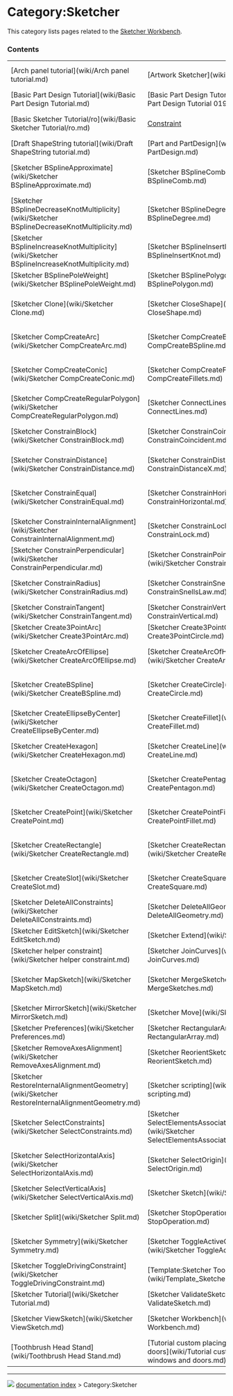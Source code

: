 # Category:Sketcher
This category lists pages related to the [Sketcher Workbench](Sketcher_Workbench.md).

### Contents

|     |     |     |
| --- | --- | --- |
| [Arch panel tutorial](wiki/Arch panel tutorial.md) | [Artwork Sketcher](wiki/Artwork Sketcher.md) | [Basic Attachment Tutorial](wiki/Basic Attachment Tutorial.md) |
| [Basic Part Design Tutorial](wiki/Basic Part Design Tutorial.md) | [Basic Part Design Tutorial 019](wiki/Basic Part Design Tutorial 019.md) | [Basic Sketcher Tutorial](wiki/Basic Sketcher Tutorial.md) |
| [Basic Sketcher Tutorial/ro](wiki/Basic Sketcher Tutorial/ro.md) | [Constraint](wiki/Constraint.md) | [Creating a simple part with PartDesign](wiki/Creating a simple part with PartDesign.md) |
| [Draft ShapeString tutorial](wiki/Draft ShapeString tutorial.md) | [Part and PartDesign](wiki/Part and PartDesign.md) | [Sketch](wiki/Sketch.md) |
| [Sketcher BSplineApproximate](wiki/Sketcher BSplineApproximate.md) | [Sketcher BSplineComb](wiki/Sketcher BSplineComb.md) | [Sketcher BSplineDecreaseDegree](wiki/Sketcher BSplineDecreaseDegree.md) |
| [Sketcher BSplineDecreaseKnotMultiplicity](wiki/Sketcher BSplineDecreaseKnotMultiplicity.md) | [Sketcher BSplineDegree](wiki/Sketcher BSplineDegree.md) | [Sketcher BSplineIncreaseDegree](wiki/Sketcher BSplineIncreaseDegree.md) |
| [Sketcher BSplineIncreaseKnotMultiplicity](wiki/Sketcher BSplineIncreaseKnotMultiplicity.md) | [Sketcher BSplineInsertKnot](wiki/Sketcher BSplineInsertKnot.md) | [Sketcher BSplineKnotMultiplicity](wiki/Sketcher BSplineKnotMultiplicity.md) |
| [Sketcher BSplinePoleWeight](wiki/Sketcher BSplinePoleWeight.md) | [Sketcher BSplinePolygon](wiki/Sketcher BSplinePolygon.md) | [Sketcher CarbonCopy](wiki/Sketcher CarbonCopy.md) |
| [Sketcher Clone](wiki/Sketcher Clone.md) | [Sketcher CloseShape](wiki/Sketcher CloseShape.md) | [Sketcher CompConstrainRadDia](wiki/Sketcher CompConstrainRadDia.md) |
| [Sketcher CompCreateArc](wiki/Sketcher CompCreateArc.md) | [Sketcher CompCreateBSpline](wiki/Sketcher CompCreateBSpline.md) | [Sketcher CompCreateCircle](wiki/Sketcher CompCreateCircle.md) |
| [Sketcher CompCreateConic](wiki/Sketcher CompCreateConic.md) | [Sketcher CompCreateFillets](wiki/Sketcher CompCreateFillets.md) | [Sketcher CompCreateRectangles](wiki/Sketcher CompCreateRectangles.md) |
| [Sketcher CompCreateRegularPolygon](wiki/Sketcher CompCreateRegularPolygon.md) | [Sketcher ConnectLines](wiki/Sketcher ConnectLines.md) | [Sketcher ConstrainAngle](wiki/Sketcher ConstrainAngle.md) |
| [Sketcher ConstrainBlock](wiki/Sketcher ConstrainBlock.md) | [Sketcher ConstrainCoincident](wiki/Sketcher ConstrainCoincident.md) | [Sketcher ConstrainDiameter](wiki/Sketcher ConstrainDiameter.md) |
| [Sketcher ConstrainDistance](wiki/Sketcher ConstrainDistance.md) | [Sketcher ConstrainDistanceX](wiki/Sketcher ConstrainDistanceX.md) | [Sketcher ConstrainDistanceY](wiki/Sketcher ConstrainDistanceY.md) |
| [Sketcher ConstrainEqual](wiki/Sketcher ConstrainEqual.md) | [Sketcher ConstrainHorizontal](wiki/Sketcher ConstrainHorizontal.md) | [Sketcher ConstrainHorizontal/ja](wiki/Sketcher ConstrainHorizontal/ja.md) |
| [Sketcher ConstrainInternalAlignment](wiki/Sketcher ConstrainInternalAlignment.md) | [Sketcher ConstrainLock](wiki/Sketcher ConstrainLock.md) | [Sketcher ConstrainParallel](wiki/Sketcher ConstrainParallel.md) |
| [Sketcher ConstrainPerpendicular](wiki/Sketcher ConstrainPerpendicular.md) | [Sketcher ConstrainPointOnObject](wiki/Sketcher ConstrainPointOnObject.md) | [Sketcher ConstrainRadiam](wiki/Sketcher ConstrainRadiam.md) |
| [Sketcher ConstrainRadius](wiki/Sketcher ConstrainRadius.md) | [Sketcher ConstrainSnellsLaw](wiki/Sketcher ConstrainSnellsLaw.md) | [Sketcher ConstrainSymmetric](wiki/Sketcher ConstrainSymmetric.md) |
| [Sketcher ConstrainTangent](wiki/Sketcher ConstrainTangent.md) | [Sketcher ConstrainVertical](wiki/Sketcher ConstrainVertical.md) | [Sketcher Copy](wiki/Sketcher Copy.md) |
| [Sketcher Create3PointArc](wiki/Sketcher Create3PointArc.md) | [Sketcher Create3PointCircle](wiki/Sketcher Create3PointCircle.md) | [Sketcher CreateArc](wiki/Sketcher CreateArc.md) |
| [Sketcher CreateArcOfEllipse](wiki/Sketcher CreateArcOfEllipse.md) | [Sketcher CreateArcOfHyperbola](wiki/Sketcher CreateArcOfHyperbola.md) | [Sketcher CreateArcOfParabola](wiki/Sketcher CreateArcOfParabola.md) |
| [Sketcher CreateBSpline](wiki/Sketcher CreateBSpline.md) | [Sketcher CreateCircle](wiki/Sketcher CreateCircle.md) | [Sketcher CreateEllipseBy3Points](wiki/Sketcher CreateEllipseBy3Points.md) |
| [Sketcher CreateEllipseByCenter](wiki/Sketcher CreateEllipseByCenter.md) | [Sketcher CreateFillet](wiki/Sketcher CreateFillet.md) | [Sketcher CreateHeptagon](wiki/Sketcher CreateHeptagon.md) |
| [Sketcher CreateHexagon](wiki/Sketcher CreateHexagon.md) | [Sketcher CreateLine](wiki/Sketcher CreateLine.md) | [Sketcher CreateOblong](wiki/Sketcher CreateOblong.md) |
| [Sketcher CreateOctagon](wiki/Sketcher CreateOctagon.md) | [Sketcher CreatePentagon](wiki/Sketcher CreatePentagon.md) | [Sketcher CreatePeriodicBSpline](wiki/Sketcher CreatePeriodicBSpline.md) |
| [Sketcher CreatePoint](wiki/Sketcher CreatePoint.md) | [Sketcher CreatePointFillet](wiki/Sketcher CreatePointFillet.md) | [Sketcher CreatePolyline](wiki/Sketcher CreatePolyline.md) |
| [Sketcher CreateRectangle](wiki/Sketcher CreateRectangle.md) | [Sketcher CreateRectangle Center](wiki/Sketcher CreateRectangle Center.md) | [Sketcher CreateRegularPolygon](wiki/Sketcher CreateRegularPolygon.md) |
| [Sketcher CreateSlot](wiki/Sketcher CreateSlot.md) | [Sketcher CreateSquare](wiki/Sketcher CreateSquare.md) | [Sketcher CreateTriangle](wiki/Sketcher CreateTriangle.md) |
| [Sketcher DeleteAllConstraints](wiki/Sketcher DeleteAllConstraints.md) | [Sketcher DeleteAllGeometry](wiki/Sketcher DeleteAllGeometry.md) | [Sketcher Dialog](wiki/Sketcher Dialog.md) |
| [Sketcher EditSketch](wiki/Sketcher EditSketch.md) | [Sketcher Extend](wiki/Sketcher Extend.md) | [Sketcher External](wiki/Sketcher External.md) |
| [Sketcher helper constraint](wiki/Sketcher helper constraint.md) | [Sketcher JoinCurves](wiki/Sketcher JoinCurves.md) | [Sketcher LeaveSketch](wiki/Sketcher LeaveSketch.md) |
| [Sketcher MapSketch](wiki/Sketcher MapSketch.md) | [Sketcher MergeSketches](wiki/Sketcher MergeSketches.md) | [Sketcher Micro Tutorial - Constraint Practices](wiki/Sketcher Micro Tutorial - Constraint Practices.md) |
| [Sketcher MirrorSketch](wiki/Sketcher MirrorSketch.md) | [Sketcher Move](wiki/Sketcher Move.md) | [Sketcher NewSketch](wiki/Sketcher NewSketch.md) |
| [Sketcher Preferences](wiki/Sketcher Preferences.md) | [Sketcher RectangularArray](wiki/Sketcher RectangularArray.md) | [Sketcher reference](wiki/Sketcher reference.md) |
| [Sketcher RemoveAxesAlignment](wiki/Sketcher RemoveAxesAlignment.md) | [Sketcher ReorientSketch](wiki/Sketcher ReorientSketch.md) | [Sketcher requirement for a sketch](wiki/Sketcher requirement for a sketch.md) |
| [Sketcher RestoreInternalAlignmentGeometry](wiki/Sketcher RestoreInternalAlignmentGeometry.md) | [Sketcher scripting](wiki/Sketcher scripting.md) | [Sketcher SelectConflictingConstraints](wiki/Sketcher SelectConflictingConstraints.md) |
| [Sketcher SelectConstraints](wiki/Sketcher SelectConstraints.md) | [Sketcher SelectElementsAssociatedWithConstraints](wiki/Sketcher SelectElementsAssociatedWithConstraints.md) | [Sketcher SelectElementsWithDoFs](wiki/Sketcher SelectElementsWithDoFs.md) |
| [Sketcher SelectHorizontalAxis](wiki/Sketcher SelectHorizontalAxis.md) | [Sketcher SelectOrigin](wiki/Sketcher SelectOrigin.md) | [Sketcher SelectRedundantConstraints](wiki/Sketcher SelectRedundantConstraints.md) |
| [Sketcher SelectVerticalAxis](wiki/Sketcher SelectVerticalAxis.md) | [Sketcher Sketch](wiki/Sketcher Sketch.md) | [Sketcher SketchObject](wiki/Sketcher SketchObject.md) |
| [Sketcher Split](wiki/Sketcher Split.md) | [Sketcher StopOperation](wiki/Sketcher StopOperation.md) | [Sketcher SwitchVirtualSpace](wiki/Sketcher SwitchVirtualSpace.md) |
| [Sketcher Symmetry](wiki/Sketcher Symmetry.md) | [Sketcher ToggleActiveConstraint](wiki/Sketcher ToggleActiveConstraint.md) | [Sketcher ToggleConstruction](wiki/Sketcher ToggleConstruction.md) |
| [Sketcher ToggleDrivingConstraint](wiki/Sketcher ToggleDrivingConstraint.md) | [Template:Sketcher Tools navi](wiki/Template_Sketcher Tools navi.md) | [Sketcher Trimming](wiki/Sketcher Trimming.md) |
| [Sketcher Tutorial](wiki/Sketcher Tutorial.md) | [Sketcher ValidateSketch](wiki/Sketcher ValidateSketch.md) | [Sketcher ViewSection](wiki/Sketcher ViewSection.md) |
| [Sketcher ViewSketch](wiki/Sketcher ViewSketch.md) | [Sketcher Workbench](wiki/Sketcher Workbench.md) | [Thread for Screw Tutorial](wiki/Thread for Screw Tutorial.md) |
| [Toothbrush Head Stand](wiki/Toothbrush Head Stand.md) | [Tutorial custom placing of windows and doors](wiki/Tutorial custom placing of windows and doors.md) |



---
![](images/Right_arrow.png) [documentation index](../README.md) > Category:Sketcher
